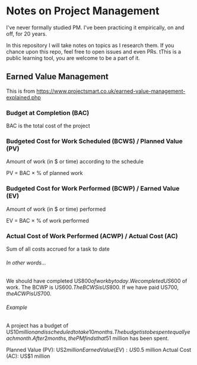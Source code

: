 # Notes on Project Management

I've never formally studied PM. I've been practicing it empirically, on and off, for 20 years.

In this repository I will take notes on topics as I research them. If you chance upon this repo, feel free to open issues and even PRs. tThis is a public learning tool, you are welcome to be a part of it.

## Earned Value Management

This is from https://www.projectsmart.co.uk/earned-value-management-explained.php

### Budget at Completion (BAC)

BAC is the total cost of the project

### Budgeted Cost for Work Scheduled (BCWS) / Planned Value (PV)

Amount of work (in $ or time) according to the schedule

PV = BAC × % of planned work

### Budgeted Cost for Work Performed (BCWP) / Earned Value (EV)

Amount of work (in $ or time) performed

EV = BAC × % of work performed

### Actual Cost of Work Performed (ACWP) / Actual Cost (AC)

Sum of all costs accrued for a task to date

###### In other words...

We should have completed US$800 of work by today. We completed US$600 of work. The BCWP is US$600. The BCWS is US$800. If we have paid US$700, the ACWP is US$700.

###### Example

A project has a budget of US$10 million and is scheduled to take 10 months. The budget is to be spent equally each month. After 2 months, the PM finds that 5% of the work is finished and US$1 million has been spent.

Planned Value (PV): US$2 million
Earned Value (EV): US$0.5 million
Actual Cost (AC): US$1 million



